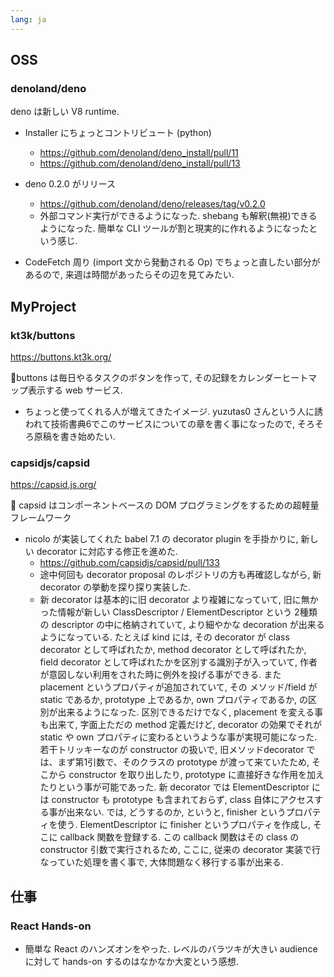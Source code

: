 ```yaml
---
lang: ja
---
```

## OSS

### denoland/deno

deno は新しい V8 runtime.

- Installer にちょっとコントリビュート (python)
  - https://github.com/denoland/deno_install/pull/11
  - https://github.com/denoland/deno_install/pull/13

- deno 0.2.0 がリリース
  - https://github.com/denoland/deno/releases/tag/v0.2.0
  - 外部コマンド実行ができるようになった. shebang も解釈(無視)できるようになった. 簡単な CLI ツールが割と現実的に作れるようになったという感じ.

- CodeFetch 周り (import 文から発動される Op) でちょっと直したい部分があるので, 来週は時間があったらその辺を見てみたい.

## MyProject

### kt3k/buttons

https://buttons.kt3k.org/

🌱buttons は毎日やるタスクのボタンを作って, その記録をカレンダーヒートマップ表示する web サービス.

- ちょっと使ってくれる人が増えてきたイメージ. yuzutas0 さんという人に誘われて技術書典6でこのサービスについての章を書く事になったので, そろそろ原稿を書き始めたい.

### capsidjs/capsid

https://capsid.js.org/

💊 capsid はコンポーネントベースの DOM プログラミングをするための超軽量フレームワーク

- nicolo が実装してくれた babel 7.1 の decorator plugin を手掛かりに, 新しい decorator に対応する修正を進めた.
  - https://github.com/capsidjs/capsid/pull/133
  - 途中何回も decorator proposal のレポジトリの方も再確認しながら, 新 decorator の挙動を探り探り実装した.
  - 新 decorator は基本的に旧 decorator より複雑になっていて, 旧に無かった情報が新しい ClassDescriptor / ElementDescriptor という 2種類の descriptor の中に格納されていて, より細やかな decoration が出来るようになっている. たとえば kind には, その decorator が class decorator として呼ばれたか, method decorator として呼ばれたか, field decorator として呼ばれたかを区別する識別子が入っていて, 作者が意図しない利用をされた時に例外を投げる事ができる. また placement というプロパティが追加されていて, その メソッド/field が static であるか, prototype 上であるか, own プロパティであるか, の区別が出来るようになった. 区別できるだけでなく, placement を変える事も出来て, 字面上ただの method 定義だけど, decorator の効果でそれが static や own プロパティに変わるというような事が実現可能になった. 若干トリッキーなのが constructor の扱いで, 旧メソッドdecorator では、まず第1引数で、そのクラスの prototype が渡って来ていたため, そこから constructor を取り出したり, prototype に直接好きな作用を加えたりという事が可能であった. 新 decorator では ElementDescriptor には constructor も prototype も含まれておらず, class 自体にアクセスする事が出来ない. では, どうするのか, というと, finisher というプロパティを使う. ElementDescriptor に finisher というプロパティを作成し, そこに callback 関数を登録する. この callback 関数はその class の constructor 引数で実行されるため, ここに, 従来の decorator 実装で行なっていた処理を書く事で, 大体問題なく移行する事が出来る.

## 仕事

### React Hands-on

- 簡単な React のハンズオンをやった. レベルのバラツキが大きい audience に対して hands-on するのはなかなか大変という感想.
